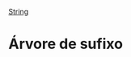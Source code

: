 [String]

# Árvore de sufixo





[String]: https://github.com/alexistoigo/lab/blob/master/Processamento%20de%20String/main.md#processamento-de-string
